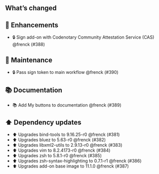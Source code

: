 ## What’s changed

## 🚀 Enhancements

- 🔒 Sign add-on with Codenotary Community Attestation Service (CAS) @frenck (#388)

## 🧰 Maintenance

- 🔒 Pass sign token to main workflow @frenck (#390)

## 📚 Documentation

- 📚 Add My buttons to documentation @frenck (#389)

## ⬆️ Dependency updates

- ⬆️ Upgrades bind-tools to 9.16.25-r0 @frenck (#381)
- ⬆️ Upgrades bluez to 5.63-r0 @frenck (#382)
- ⬆️ Upgrades libxml2-utils to 2.9.13-r0 @frenck (#383)
- ⬆️ Upgrades vim to 8.2.4173-r0 @frenck (#384)
- ⬆️ Upgrades zsh to 5.8.1-r0 @frenck (#385)
- ⬆️ Upgrades zsh-syntax-highlighting to 0.7.1-r1 @frenck (#386)
- ⬆️ Upgrades add-on base image to 11.1.0 @frenck (#387)
